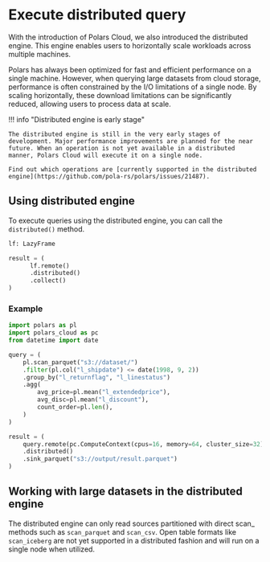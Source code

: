 # Execute distributed query

With the introduction of Polars Cloud, we also introduced the distributed engine. This engine
enables users to horizontally scale workloads across multiple machines.

Polars has always been optimized for fast and efficient performance on a single machine. However,
when querying large datasets from cloud storage, performance is often constrained by the I/O
limitations of a single node. By scaling horizontally, these download limitations can be
significantly reduced, allowing users to process data at scale.

<!-- dprint-ignore-start -->

!!! info "Distributed engine is early stage"

    The distributed engine is still in the very early stages of development. Major performance improvements are planned for the near future. When an operation is not yet available in a distributed manner, Polars Cloud will execute it on a single node.

    Find out which operations are [currently supported in the distributed engine](https://github.com/pola-rs/polars/issues/21487).

<!-- dprint-ignore-end-->

## Using distributed engine

To execute queries using the distributed engine, you can call the `distributed()` method.

```python
lf: LazyFrame

result = (
      lf.remote()
      .distributed()
      .collect()
)
```

### Example

```python
import polars as pl
import polars_cloud as pc
from datetime import date

query = (
    pl.scan_parquet("s3://dataset/")
    .filter(pl.col("l_shipdate") <= date(1998, 9, 2))
    .group_by("l_returnflag", "l_linestatus")
    .agg(
        avg_price=pl.mean("l_extendedprice"),
        avg_disc=pl.mean("l_discount"),
        count_order=pl.len(),
    )
)

result = (
    query.remote(pc.ComputeContext(cpus=16, memory=64, cluster_size=32))
    .distributed()
    .sink_parquet("s3://output/result.parquet")
)
```

## Working with large datasets in the distributed engine

The distributed engine can only read sources partitioned with direct scan\_<file> methods such as
`scan_parquet` and `scan_csv`. Open table formats like `scan_iceberg` are not yet supported in a
distributed fashion and will run on a single node when utilized.
